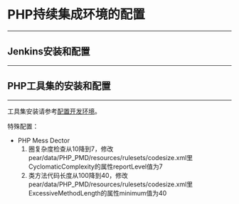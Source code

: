 # PHP持续集成环境的配置 #
---

## Jenkins安装和配置 ##
---

## PHP工具集的安装和配置 ##
---

工具集安装请参考[配置开发环境](IDE.md)。

特殊配置：

* PHP Mess Dector
  1. 圈复杂度检查从10降到7，修改pear/data/PHP_PMD/resources/rulesets/codesize.xml里CyclomaticComplexity的属性reportLevel值为7
  1. 类方法代码长度从100降到40，修改pear/data/PHP_PMD/resources/rulesets/codesize.xml里ExcessiveMethodLength的属性minimum值为40
